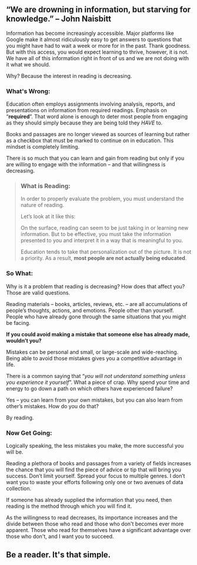 ## “We are drowning in information, but starving for knowledge.” – John Naisbitt

Information has become increasingly accessible. Major platforms like Google make it almost ridiculously easy to get answers to questions that you might have had to wait a week or more for in the past. Thank goodness. But with this access, you would expect learning to thrive, however, it is not. We have all of this information right in front of us and we are not doing with it what we should. 

Why? Because the interest in reading is decreasing.

### What's Wrong:

Education often employs assignments involving analysis, reports, and presentations on information from required readings. Emphasis on “**required**”. That word alone is enough to deter most people from engaging as they should simply because they are being told they _HAVE_ to. 

Books and passages are no longer viewed as sources of learning but rather as a checkbox that must be marked to continue on in education. This mindset is completely limiting. 

There is so much that you can learn and gain from reading but only if you are willing to engage with the information – and that willingness is decreasing. 

> ### What is Reading:
>
> In order to properly evaluate the problem, you must understand the nature of reading.
>
> Let’s look at it like this:
>
> On the surface, reading can seem to be just taking in or learning new information. But to be effective, you must take the information presented to you and interpret it in a way that is meaningful to you. 
>
> Education tends to take that personalization out of the picture. It is not a priority. As a result, **most people are not actually being educated**. 

### So What:

Why is it a problem that reading is decreasing? How does that affect you? Those are valid questions. 

Reading materials – books, articles, reviews, etc. – are all accumulations of people’s thoughts, actions, and emotions. People other than yourself. People who have already gone through the same situations that you might be facing. 

**If you could avoid making a mistake that someone else has already made, wouldn’t you?**

Mistakes can be personal and small, or large-scale and wide-reaching. Being able to avoid those mistakes gives you a competitive advantage in life. 

There is a common saying that “_you will not understand something unless you experience it yourself_”. What a piece of crap. Why spend your time and energy to go down a path on which others have experienced failure? 

Yes – you can learn from your own mistakes, but you can also learn from other’s mistakes. How do you do that?

By reading.  
 
### Now Get Going:

Logically speaking, the less mistakes you make, the more successful you will be. 

Reading a plethora of books and passages from a variety of fields increases the chance that you will find the piece of advice or tip that will bring you success. Don’t limit yourself. Spread your focus to multiple genres. I don’t want you to waste your efforts following only one or two avenues of data collection. 

If someone has already supplied the information that you need, then reading is the method through which you will find it. 

As the willingness to read decreases, its importance increases and the divide between those who read and those who don't becomes ever more apparent. Those who read for themselves have a significant advantage over those who don't, and I want you to succeed.

## Be a reader. It's that simple.
